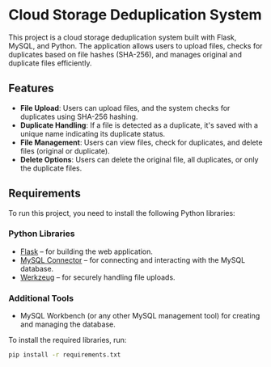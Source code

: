 # Cloud Storage Deduplication System

This project is a cloud storage deduplication system built with Flask, MySQL, and Python. The application allows users to upload files, checks for duplicates based on file hashes (SHA-256), and manages original and duplicate files efficiently.

## Features

- **File Upload**: Users can upload files, and the system checks for duplicates using SHA-256 hashing.
- **Duplicate Handling**: If a file is detected as a duplicate, it's saved with a unique name indicating its duplicate status.
- **File Management**: Users can view files, check for duplicates, and delete files (original or duplicate).
- **Delete Options**: Users can delete the original file, all duplicates, or only the duplicate files.

## Requirements

To run this project, you need to install the following Python libraries:

### Python Libraries
- [Flask](https://pypi.org/project/Flask/) – for building the web application.
- [MySQL Connector](https://pypi.org/project/mysql-connector-python/) – for connecting and interacting with the MySQL database.
- [Werkzeug](https://pypi.org/project/Werkzeug/) – for securely handling file uploads.

### Additional Tools
- MySQL Workbench (or any other MySQL management tool) for creating and managing the database.

To install the required libraries, run:
```bash
pip install -r requirements.txt
